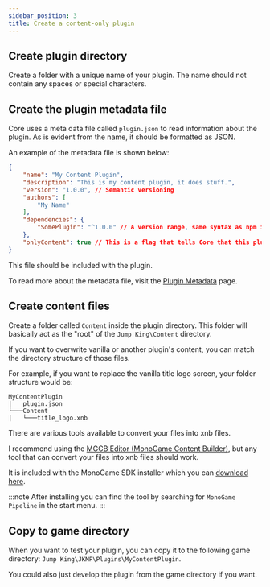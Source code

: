 ```yaml
---
sidebar_position: 3
title: Create a content-only plugin
---
```

## Create plugin directory
Create a folder with a unique name of your plugin. The name should not contain any spaces or special characters.

## Create the plugin metadata file
Core uses a meta data file called ```plugin.json``` to read information about the plugin. As is evident from the name, it should be formatted as JSON.

An example of the metadata file is shown below:
```json
{
    "name": "My Content Plugin",
    "description": "This is my content plugin, it does stuff.",
    "version": "1.0.0", // Semantic versioning
    "authors": [
        "My Name"
    ],
    "dependencies": {
        "SomePlugin": "^1.0.0" // A version range, same syntax as npm if you're familiar with it.
    },
    "onlyContent": true // This is a flag that tells Core that this plugin only contains content, so no dll will be loaded.
}
```

This file should be included with the plugin.

To read more about the metadata file, visit the [Plugin Metadata](../../plugin-metadata) page.

## Create content files
Create a folder called ```Content``` inside the plugin directory. This folder will basically act as the "root" of the ```Jump King\Content``` directory.

If you want to overwrite vanilla or another plugin's content, you can match the directory structure of those files.

For example, if you want to replace the vanilla title logo screen, your folder structure would be:

```
MyContentPlugin
|   plugin.json
└───Content
|   └───title_logo.xnb
```

There are various tools available to convert your files into xnb files.

I recommend using the [MGCB Editor (MonoGame Content Builder)](https://docs.monogame.net/articles/content/using_mgcb_editor.html), but any tool that can convert your files into xnb files should work.

It is included with the MonoGame SDK installer which you can [download here](https://github.com/MonoGame/MonoGame/releases/tag/v3.7.1).

:::note
After installing you can find the tool by searching for ```MonoGame Pipeline``` in the start menu.
:::

## Copy to game directory
When you want to test your plugin, you can copy it to the following game directory: ```Jump King\JKMP\Plugins\MyContentPlugin```.

You could also just develop the plugin from the game directory if you want.
